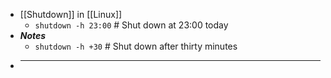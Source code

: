 - [[Shutdown]] in [[Linux]]
	- `shutdown -h 23:00` # Shut down at 23:00 today
- ***Notes***
	- `shutdown -h +30` # Shut down after thirty minutes
- ******